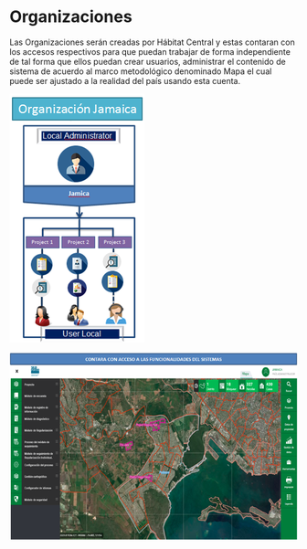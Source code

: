 # Organizaciones

Las  Organizaciones serán creadas por Hábitat Central y estas contaran con los accesos respectivos para que puedan trabajar de forma independiente de tal forma que ellos puedan crear usuarios,  administrar el contenido de sistema de acuerdo al marco metodológico denominado Mapa el cual puede ser ajustado a la realidad del país usando esta cuenta.   

![](.gitbook/assets/image%20%2825%29.png)

![](.gitbook/assets/image%20%28148%29.png)



